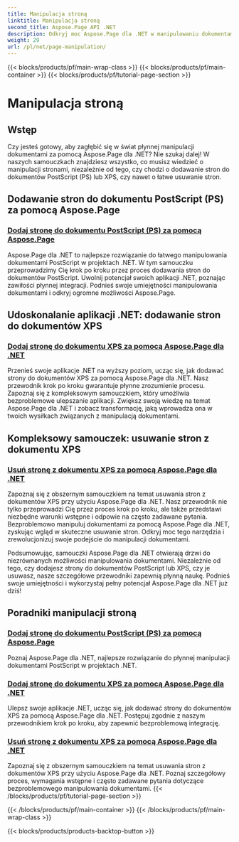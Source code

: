 ```yaml
---
title: Manipulacja stroną
linktitle: Manipulacja stroną
second_title: Aspose.Page API .NET
description: Odkryj moc Aspose.Page dla .NET w manipulowaniu dokumentami PostScript i XPS. Naucz się dodawać, ulepszać i usuwać strony dzięki naszym obszernym samouczkom.
weight: 29
url: /pl/net/page-manipulation/
---
```


{{< blocks/products/pf/main-wrap-class >}}
{{< blocks/products/pf/main-container >}}
{{< blocks/products/pf/tutorial-page-section >}}

# Manipulacja stroną


## Wstęp

Czy jesteś gotowy, aby zagłębić się w świat płynnej manipulacji dokumentami za pomocą Aspose.Page dla .NET? Nie szukaj dalej! W naszych samouczkach znajdziesz wszystko, co musisz wiedzieć o manipulacji stronami, niezależnie od tego, czy chodzi o dodawanie stron do dokumentów PostScript (PS) lub XPS, czy nawet o łatwe usuwanie stron.

## Dodawanie stron do dokumentu PostScript (PS) za pomocą Aspose.Page
### [Dodaj stronę do dokumentu PostScript (PS) za pomocą Aspose.Page](./add-page-to-postscript-ps-document/)

Aspose.Page dla .NET to najlepsze rozwiązanie do łatwego manipulowania dokumentami PostScript w projektach .NET. W tym samouczku przeprowadzimy Cię krok po kroku przez proces dodawania stron do dokumentów PostScript. Uwolnij potencjał swoich aplikacji .NET, poznając zawiłości płynnej integracji. Podnieś swoje umiejętności manipulowania dokumentami i odkryj ogromne możliwości Aspose.Page.

## Udoskonalanie aplikacji .NET: dodawanie stron do dokumentów XPS
### [Dodaj stronę do dokumentu XPS za pomocą Aspose.Page dla .NET](./add-page-to-xps-document/)

Przenieś swoje aplikacje .NET na wyższy poziom, ucząc się, jak dodawać strony do dokumentów XPS za pomocą Aspose.Page dla .NET. Nasz przewodnik krok po kroku gwarantuje płynne zrozumienie procesu. Zapoznaj się z kompleksowym samouczkiem, który umożliwia bezproblemowe ulepszanie aplikacji. Zwiększ swoją wiedzę na temat Aspose.Page dla .NET i zobacz transformację, jaką wprowadza ona w twoich wysiłkach związanych z manipulacją dokumentami.

## Kompleksowy samouczek: usuwanie stron z dokumentu XPS
### [Usuń stronę z dokumentu XPS za pomocą Aspose.Page dla .NET](./remove-page-from-xps-document/)

Zapoznaj się z obszernym samouczkiem na temat usuwania stron z dokumentów XPS przy użyciu Aspose.Page dla .NET. Nasz przewodnik nie tylko przeprowadzi Cię przez proces krok po kroku, ale także przedstawi niezbędne warunki wstępne i odpowie na często zadawane pytania. Bezproblemowo manipuluj dokumentami za pomocą Aspose.Page dla .NET, zyskując wgląd w skuteczne usuwanie stron. Odkryj moc tego narzędzia i zrewolucjonizuj swoje podejście do manipulacji dokumentami.

Podsumowując, samouczki Aspose.Page dla .NET otwierają drzwi do niezrównanych możliwości manipulowania dokumentami. Niezależnie od tego, czy dodajesz strony do dokumentów PostScript lub XPS, czy je usuwasz, nasze szczegółowe przewodniki zapewnią płynną naukę. Podnieś swoje umiejętności i wykorzystaj pełny potencjał Aspose.Page dla .NET już dziś!
## Poradniki manipulacji stroną
### [Dodaj stronę do dokumentu PostScript (PS) za pomocą Aspose.Page](./add-page-to-postscript-ps-document/)
Poznaj Aspose.Page dla .NET, najlepsze rozwiązanie do płynnej manipulacji dokumentami PostScript w projektach .NET.
### [Dodaj stronę do dokumentu XPS za pomocą Aspose.Page dla .NET](./add-page-to-xps-document/)
Ulepsz swoje aplikacje .NET, ucząc się, jak dodawać strony do dokumentów XPS za pomocą Aspose.Page dla .NET. Postępuj zgodnie z naszym przewodnikiem krok po kroku, aby zapewnić bezproblemową integrację.
### [Usuń stronę z dokumentu XPS za pomocą Aspose.Page dla .NET](./remove-page-from-xps-document/)
Zapoznaj się z obszernym samouczkiem na temat usuwania stron z dokumentów XPS przy użyciu Aspose.Page dla .NET. Poznaj szczegółowy proces, wymagania wstępne i często zadawane pytania dotyczące bezproblemowego manipulowania dokumentami.
{{< /blocks/products/pf/tutorial-page-section >}}

{{< /blocks/products/pf/main-container >}}
{{< /blocks/products/pf/main-wrap-class >}}

{{< blocks/products/products-backtop-button >}}
